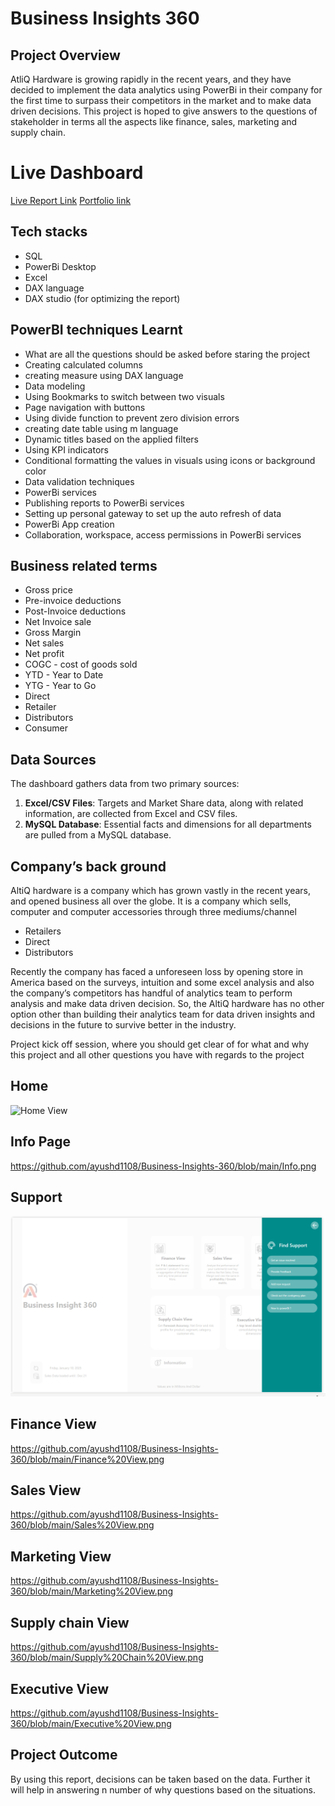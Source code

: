 # Business Insights 360

## Project Overview

AtliQ Hardware is growing rapidly in the recent years, and they have decided to implement the data analytics using PowerBi in their company for the first time to surpass their competitors in the market and to make data driven decisions. This project is hoped to give answers to the questions of stakeholder in terms all the aspects like finance, sales, marketing and supply chain.

# Live Dashboard

[Live Report Link](https://app.powerbi.com/view?r=eyJrIjoiYjBkMmVjNTgtNTVhMC00YjljLTk4YTUtZDk0YWM4OTllOWJiIiwidCI6ImM2ZTU0OWIzLTVmNDUtNDAzMi1hYWU5LWQ0MjQ0ZGM1YjJjNCJ9&pageName=c3dc979953d3d246762c)
[Portfolio link](https://codebasics.io/portfolio/Ayush-Dongre)
## Tech stacks

- SQL
- PowerBi Desktop
- Excel
- DAX language
- DAX studio (for optimizing the report)

## PowerBI techniques Learnt

- What are all the questions should be asked before staring the project
- Creating calculated columns
- creating measure using DAX language
- Data modeling
- Using Bookmarks to switch between two visuals
- Page navigation with buttons
- Using divide function to prevent zero division errors
- creating date table using m language
- Dynamic titles based on the applied filters
- Using KPI indicators
- Conditional formatting the values in visuals using icons or background color
- Data validation techniques
- PowerBi services
- Publishing reports to PowerBi services
- Setting up personal gateway to set up the auto refresh of data
- PowerBi App creation
- Collaboration, workspace, access permissions in PowerBi services

## Business related terms

- Gross price
- Pre-invoice deductions
- Post-Invoice deductions
- Net Invoice sale
- Gross Margin
- Net sales
- Net profit
- COGC - cost of goods sold
- YTD - Year to Date
- YTG - Year to Go
- Direct
- Retailer
- Distributors
- Consumer

## Data Sources

The dashboard gathers data from two primary sources:

1. **Excel/CSV Files**: Targets and Market Share data, along with related information, are collected from Excel and CSV files.
2. **MySQL Database**: Essential facts and dimensions for all departments are pulled from a MySQL database.

## Company’s back ground

AltiQ hardware is a company which has grown vastly in the recent years, and opened business all over the globe. It is a company which sells, computer and computer accessories through three mediums/channel

- Retailers
- Direct
- Distributors

Recently the company has faced a unforeseen loss by opening store in America based on the surveys, intuition and some excel analysis and also the company’s competitors has handful of analytics team to perform analysis and make data driven decision. So, the AltiQ hardware has no other option other than building their analytics team for data driven insights and decisions in the future to survive better in the industry. 

Project kick off session, where you should get clear of for what and why this project and all other questions you have with regards to the project

## Home
![Home View]([URL-to-your-image](https://github.com/ayushd1108/Business-Insights-360/blob/main/Home.png))

## Info Page
https://github.com/ayushd1108/Business-Insights-360/blob/main/Info.png

## Support
![Support](https://github.com/ayushd1108/Business-Insights-360/blob/main/Support.png)

## Finance View
https://github.com/ayushd1108/Business-Insights-360/blob/main/Finance%20View.png

## Sales View
https://github.com/ayushd1108/Business-Insights-360/blob/main/Sales%20View.png

## Marketing View
https://github.com/ayushd1108/Business-Insights-360/blob/main/Marketing%20View.png

## Supply chain View
https://github.com/ayushd1108/Business-Insights-360/blob/main/Supply%20Chain%20View.png

## Executive View
https://github.com/ayushd1108/Business-Insights-360/blob/main/Executive%20View.png

## Project Outcome

By using this report, decisions can be taken based on the data. Further it will help in answering n number of why questions based on the situations.

